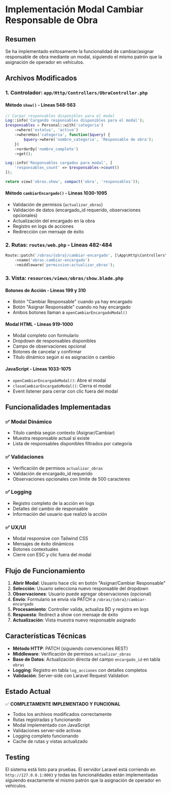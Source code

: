 # Implementación Modal Cambiar Responsable de Obra

## Resumen
Se ha implementado exitosamente la funcionalidad de cambiar/asignar responsable de obra mediante un modal, siguiendo el mismo patrón que la asignación de operador en vehículos.

## Archivos Modificados

### 1. Controlador: `app/Http/Controllers/ObraController.php`

#### Método `show()` - Líneas 548-563
```php
// Cargar responsables disponibles para el modal
Log::info('Cargando responsables disponibles para el modal');
$responsables = Personal::with('categoria')
    ->where('estatus', 'activo')
    ->whereHas('categoria', function($query) {
        $query->where('nombre_categoria', 'Responsable de obra');
    })
    ->orderBy('nombre_completo')
    ->get();

Log::info('Responsables cargados para modal', [
    'responsables_count' => $responsables->count()
]);

return view('obras.show', compact('obra', 'responsables'));
```

#### Método `cambiarEncargado()` - Líneas 1030-1095
- Validación de permisos (`actualizar_obras`)
- Validación de datos (encargado_id requerido, observaciones opcionales)
- Actualización del encargado en la obra
- Registro en logs de acciones
- Redirección con mensaje de éxito

### 2. Rutas: `routes/web.php` - Líneas 482-484
```php
Route::patch('/obras/{obra}/cambiar-encargado', [\App\Http\Controllers\ObraController::class, 'cambiarEncargado'])
    ->name('obras.cambiar-encargado')
    ->middleware('permission:actualizar_obras');
```

### 3. Vista: `resources/views/obras/show.blade.php`

#### Botones de Acción - Líneas 199 y 310
- Botón "Cambiar Responsable" cuando ya hay encargado
- Botón "Asignar Responsable" cuando no hay encargado
- Ambos botones llaman a `openCambiarEncargadoModal()`

#### Modal HTML - Líneas 919-1000
- Modal completo con formulario
- Dropdown de responsables disponibles
- Campo de observaciones opcional
- Botones de cancelar y confirmar
- Título dinámico según si es asignación o cambio

#### JavaScript - Líneas 1033-1075
- `openCambiarEncargadoModal()`: Abre el modal
- `closeCambiarEncargadoModal()`: Cierra el modal
- Event listener para cerrar con clic fuera del modal

## Funcionalidades Implementadas

### ✅ Modal Dinámico
- Título cambia según contexto (Asignar/Cambiar)
- Muestra responsable actual si existe
- Lista de responsables disponibles filtrados por categoría

### ✅ Validaciones
- Verificación de permisos `actualizar_obras`
- Validación de encargado_id requerido
- Observaciones opcionales con límite de 500 caracteres

### ✅ Logging
- Registro completo de la acción en logs
- Detalles del cambio de responsable
- Información del usuario que realizó la acción

### ✅ UX/UI
- Modal responsive con Tailwind CSS
- Mensajes de éxito dinámicos
- Botones contextuales
- Cierre con ESC y clic fuera del modal

## Flujo de Funcionamiento

1. **Abrir Modal**: Usuario hace clic en botón "Asignar/Cambiar Responsable"
2. **Selección**: Usuario selecciona nuevo responsable del dropdown
3. **Observaciones**: Usuario puede agregar observaciones (opcional)
4. **Envío**: Formulario se envía vía PATCH a `/obras/{obra}/cambiar-encargado`
5. **Procesamiento**: Controller valida, actualiza BD y registra en logs
6. **Respuesta**: Redirect a show con mensaje de éxito
7. **Actualización**: Vista muestra nuevo responsable asignado

## Características Técnicas

- **Método HTTP**: PATCH (siguiendo convenciones REST)
- **Middleware**: Verificación de permisos `actualizar_obras`
- **Base de Datos**: Actualización directa del campo `encargado_id` en tabla `obras`
- **Logging**: Registro en tabla `log_acciones` con detalles completos
- **Validación**: Server-side con Laravel Request Validation

## Estado Actual
✅ **COMPLETAMENTE IMPLEMENTADO Y FUNCIONAL**

- Todos los archivos modificados correctamente
- Rutas registradas y funcionando
- Modal implementado con JavaScript
- Validaciones server-side activas
- Logging completo funcionando
- Cache de rutas y vistas actualizado

## Testing
El sistema está listo para pruebas. El servidor Laravel está corriendo en `http://127.0.0.1:8003` y todas las funcionalidades están implementadas siguiendo exactamente el mismo patrón que la asignación de operador en vehículos.

